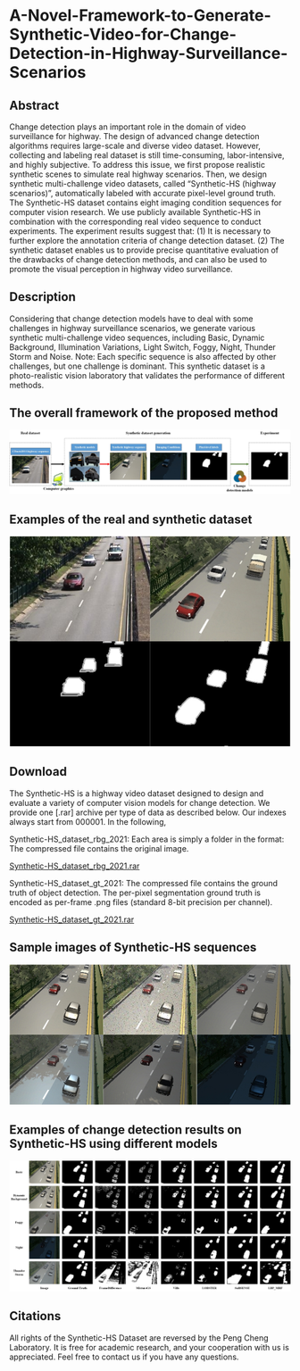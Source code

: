 # A-Novel-Framework-to-Generate-Synthetic-Video-for-Change-Detection-in-Highway-Surveillance-Scenarios

## Abstract

Change detection plays an important role in the domain of video surveillance for highway.
The design of advanced change detection algorithms requires large-scale and diverse video
dataset. However, collecting  and labeling real dataset is still time-consuming, labor-intensive,
and highly subjective. To address this issue, we first propose realistic synthetic scenes to
simulate real highway scenarios. Then, we design synthetic multi-challenge video datasets, 
called “Synthetic-HS (highway scenarios)”, automatically labeled with accurate pixel-level 
ground truth. The Synthetic-HS dataset contains eight imaging condition sequences for computer 
vision research. We use publicly available Synthetic-HS in combination with the corresponding 
real video sequence to conduct experiments. The experiment results suggest that: (1) It is 
necessary to further explore the annotation criteria of change detection dataset. (2) The synthetic
dataset enables us to provide precise quantitative evaluation of the drawbacks of change detection
methods, and can also be used to promote the visual perception in highway video surveillance.

## Description
Considering that change detection models have to deal with some challenges in highway surveillance
scenarios, we generate various synthetic multi-challenge video sequences, 
including Basic, Dynamic Background, Illumination Variations,  Light Switch, Foggy, Night, Thunder Storm and Noise. 
Note: Each specific sequence is also affected by other challenges, but one challenge is dominant.
This synthetic dataset is a photo-realistic vision laboratory that validates the performance of different methods.

## The overall framework of the proposed method
![image](https://github.com/PC-Lab-Virtual-Reality/A-Novel-Framework-to-Generate-Synthetic-Video-for-Change-Detection-in-Highway-Surveillance-Scenarios/blob/main/Figure/fig1.jpg)

## Examples of the real and synthetic dataset
![image](https://github.com/PC-Lab-Virtual-Reality/A-Novel-Framework-to-Generate-Synthetic-Video-for-Change-Detection-in-Highway-Surveillance-Scenarios/blob/main/Figure/fig2.jpg)


## Download
The Synthetic-HS is a highway video dataset designed to design and evaluate a variety of computer vision models for change detection.
We provide one [.rar] archive per type of data as described below. Our indexes always start from 000001. In the following,

Synthetic-HS_dataset_rbg_2021: Each area is simply a folder in the format: The compressed file contains the original image.

[Synthetic-HS_dataset_rbg_2021.rar](https://drive.google.com/file/d/1hQ4-aFxwLe4PU2GPFasYQ_oZBqV4jmUK/view?usp=sharing)

Synthetic-HS_dataset_gt_2021: The compressed file contains the ground truth of object detection. The per-pixel segmentation ground truth is encoded as per-frame .png files (standard 8-bit precision per channel).

[Synthetic-HS_dataset_gt_2021.rar](https://drive.google.com/file/d/1gEIApEnkggwoG6FLTbRzqGq6jgDRc6Of/view?usp=sharing)

## Sample images of Synthetic-HS sequences 
![image](https://github.com/PC-Lab-Virtual-Reality/A-Novel-Framework-to-Generate-Synthetic-Video-for-Change-Detection-in-Highway-Surveillance-Scenarios/blob/main/Figure/fig3.jpg)

## Examples of change detection results on Synthetic-HS using different models
![image](https://github.com/PC-Lab-Virtual-Reality/A-Novel-Framework-to-Generate-Synthetic-Video-for-Change-Detection-in-Highway-Surveillance-Scenarios/blob/main/Figure/fig4.jpg)

## Citations
All rights of the Synthetic-HS Dataset are reversed by the Peng Cheng Laboratory. It is free for academic research, and your cooperation with us is appreciated. Feel free to contact us if you have any questions.
